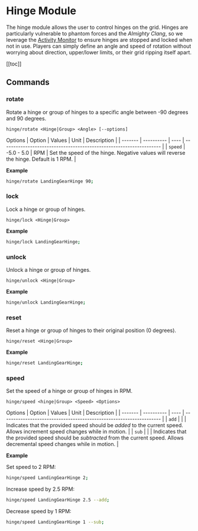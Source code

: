 # Hinge Module
<!-- [< Modules](../Modules.md) -->

The hinge module allows the user to control hinges on the grid.  Hinges are particularly vulnerable to phantom forces and the *Almighty Clang*, so we leverage the [Activity Monitor](/IngameScript/Modules/Core/ActivityMonitor.md) to ensure hinges are stopped and locked when not in use. Players can simply define an angle and speed of rotation without worrying about direction, upper/lower limits, or their grid ripping itself apart.

[[toc]]

## Commands

### rotate
Rotate a hinge or group of hinges to a specific angle between -90 degrees and 90 degrees.
```
hinge/rotate <Hinge|Group> <Angle> [--options]
```

Options
| Option  | Values     | Unit | Description                                                         |
| ------- | ---------- | ---- | ------------------------------------------------------------------- |
| `speed` | -5.0 - 5.0 | RPM  | Set the speed of the hinge. Negative values will reverse the hinge. Default is 1 RPM. |

**Example**
```bash title="Terminal"
hinge/rotate LandingGearHinge 90;
```

### lock
Lock a hinge or group of hinges.
```
hinge/lock <Hinge|Group>
```
<!-- Options
| Option | Values |Unit| Description |
| --- | --- | -- |-- |
| `stop` | **false**, true | bool | Set the hinge's velocity to 0 when locking. | -->

**Example**
```bash title="Terminal"
hinge/lock LandingGearHinge;
```

### unlock
Unlock a hinge or group of hinges.
```
hinge/unlock <Hinge|Group>
```

**Example**
```bash title="Terminal"
hinge/unlock LandingGearHinge;
```

### reset
Reset a hinge or group of hinges to their original position (0 degrees).
```
hinge/reset <Hinge|Group>
```

**Example**
```bash title="Terminal"
hinge/reset LandingGearHinge;
```

### speed
Set the speed of a hinge or group of hinges in RPM.
```
hinge/speed <hinge|Group> <Speed> <Options>
```

Options
| Option  | Values     | Unit | Description                                                         |
| ------- | ---------- | ---- | ------------------------------------------------------------------- |
| `add` |  |   | Indicates that the provided speed should be *added* to the current speed. Allows increment speed changes while in motion. |
| `sub` |  |   | Indicates that the provided speed should be *subtracted* from the current speed. Allows decremental speed changes while in motion. |

**Example**

Set speed to 2 RPM:
```bash title="Terminal"
hinge/speed LandingGearHinge 2;
```

Increase speed by 2.5 RPM:
```bash title="Terminal"
hinge/speed LandingGearHinge 2.5 --add;
```

Decrease speed by 1 RPM:
```bash title="Terminal"
hinge/speed LandingGearHinge 1 --sub;
```

<!--- 
OnOff, OnOff_On, OnOff_Off, ShowOnHUD, ShowOnHUD_On, ShowOnHUD_Off, IncreaseFontSize, DecreaseFontSize, IncreaseTextPaddingSlider, DecreaseTextPaddingSlider, IncreaseChangeIntervalSlider, DecreaseChangeIntervalSlider, PreserveAspectRatio, IncreaseWeld speed, DecreaseWeld speed, Force weld, IncreaseSafetyDetach, DecreaseSafetyDetach, ShareInertiaTensor, AddRotorTopPart, AddMediumRotorTopPart, AddSmallRotorTopPart, AddHingeTopPart, AddMediumHingeTopPart, AddSmallHingeTopPart, Reverse, Detach, Attach, RotorLock, RotorLock_On, RotorLock_Off, HingeLock, HingeLock_On, HingeLock_Off, IncreaseTorque, DecreaseTorque, IncreaseBrakingTorque, DecreaseBrakingTorque, IncreaseVelocity, DecreaseVelocity, ResetVelocity, RotateToAngle, SetVelocity, IncreaseLowerLimit, DecreaseLowerLimit, SetLowerLimit, IncreaseUpperLimit, DecreaseUpperLimit, SetUpperLimit, IncreaseDisplacement, DecreaseDisplacement


--->